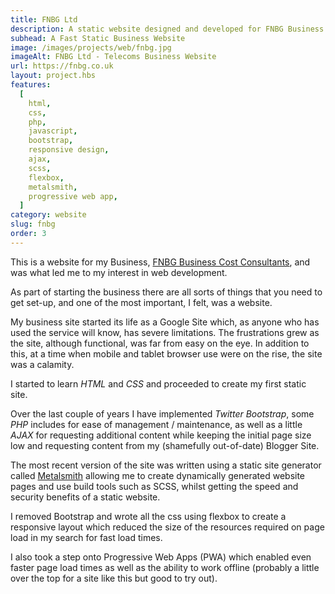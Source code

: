 ```yaml
---
title: FNBG Ltd
description: A static website designed and developed for FNBG Business Cost Consultants in Edinburgh.
subhead: A Fast Static Business Website
image: /images/projects/web/fnbg.jpg
imageAlt: FNBG Ltd - Telecoms Business Website
url: https://fnbg.co.uk
layout: project.hbs
features:
  [
    html,
    css,
    php,
    javascript,
    bootstrap,
    responsive design,
    ajax,
    scss,
    flexbox,
    metalsmith,
    progressive web app,
  ]
category: website
slug: fnbg
order: 3
---
```


This is a website for my Business, <a href="https://fnbg.co.uk" rel="noopener" target="_blank">FNBG Business Cost Consultants</a>,
and was what led me to my interest in web development.

As part of starting the business there are all sorts of things that you need to
get set-up, and one of the most important, I felt, was a website.

My business site started its life as a Google Site which, as anyone who has used
the service will know, has severe limitations. The frustrations grew as the site,
although functional, was far from easy on the eye. In addition to this, at a time
when mobile and tablet browser use were on the rise, the site was a calamity.

I started to learn _HTML_ and _CSS_ and proceeded to create my first static site.

Over the last couple of years I have implemented _Twitter Bootstrap_, some _PHP_
includes for ease of management / maintenance, as well as a little _AJAX_ for
requesting additional content while keeping the initial page size low and
requesting content from my (shamefully out-of-date) Blogger Site.

The most recent version of the site was written using a static site generator called
<a href="https://metalsmith.io/" rel="noopener">Metalsmith</a> allowing me to
create dynamically generated website pages and use build tools such as SCSS,
whilst getting the speed and security benefits of a static website.

I removed Bootstrap and wrote all the css using flexbox to create a responsive
layout which reduced the size of the resources required on page load in my
search for fast load times.

I also took a step onto Progressive Web Apps (PWA) which enabled even faster page load
times as well as the ability to work offline (probably a little over the top for a
site like this but good to try out).
